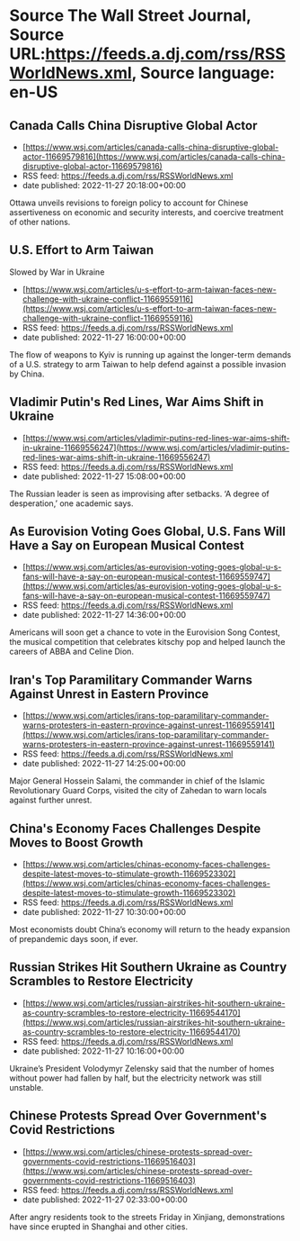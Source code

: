 # Source The Wall Street Journal, Source URL:https://feeds.a.dj.com/rss/RSSWorldNews.xml, Source language: en-US

## Canada Calls China Disruptive Global Actor
 - [https://www.wsj.com/articles/canada-calls-china-disruptive-global-actor-11669579816](https://www.wsj.com/articles/canada-calls-china-disruptive-global-actor-11669579816)
 - RSS feed: https://feeds.a.dj.com/rss/RSSWorldNews.xml
 - date published: 2022-11-27 20:18:00+00:00

Ottawa unveils revisions to foreign policy to account for Chinese assertiveness on economic and security interests, and coercive treatment of other nations.

## U.S. Effort to Arm Taiwan 
Slowed by War in Ukraine
 - [https://www.wsj.com/articles/u-s-effort-to-arm-taiwan-faces-new-challenge-with-ukraine-conflict-11669559116](https://www.wsj.com/articles/u-s-effort-to-arm-taiwan-faces-new-challenge-with-ukraine-conflict-11669559116)
 - RSS feed: https://feeds.a.dj.com/rss/RSSWorldNews.xml
 - date published: 2022-11-27 16:00:00+00:00

The flow of weapons to Kyiv is running up against the longer-term demands of a U.S. strategy to arm Taiwan to help defend against a possible invasion by China.

## Vladimir Putin's Red Lines, War Aims Shift in Ukraine
 - [https://www.wsj.com/articles/vladimir-putins-red-lines-war-aims-shift-in-ukraine-11669556247](https://www.wsj.com/articles/vladimir-putins-red-lines-war-aims-shift-in-ukraine-11669556247)
 - RSS feed: https://feeds.a.dj.com/rss/RSSWorldNews.xml
 - date published: 2022-11-27 15:08:00+00:00

The Russian leader is seen as improvising after setbacks. ‘A degree of desperation,’ one academic says.

## As Eurovision Voting Goes Global, U.S. Fans Will Have a Say on European Musical Contest
 - [https://www.wsj.com/articles/as-eurovision-voting-goes-global-u-s-fans-will-have-a-say-on-european-musical-contest-11669559747](https://www.wsj.com/articles/as-eurovision-voting-goes-global-u-s-fans-will-have-a-say-on-european-musical-contest-11669559747)
 - RSS feed: https://feeds.a.dj.com/rss/RSSWorldNews.xml
 - date published: 2022-11-27 14:36:00+00:00

Americans will soon get a chance to vote in the Eurovision Song Contest, the musical competition that celebrates kitschy pop and helped launch the careers of ABBA and Celine Dion.

## Iran's Top Paramilitary Commander Warns Against Unrest in Eastern Province
 - [https://www.wsj.com/articles/irans-top-paramilitary-commander-warns-protesters-in-eastern-province-against-unrest-11669559141](https://www.wsj.com/articles/irans-top-paramilitary-commander-warns-protesters-in-eastern-province-against-unrest-11669559141)
 - RSS feed: https://feeds.a.dj.com/rss/RSSWorldNews.xml
 - date published: 2022-11-27 14:25:00+00:00

Major General Hossein Salami, the commander in chief of the Islamic Revolutionary Guard Corps, visited the city of Zahedan to warn locals against further unrest.

## China's Economy Faces Challenges Despite Moves to Boost Growth
 - [https://www.wsj.com/articles/chinas-economy-faces-challenges-despite-latest-moves-to-stimulate-growth-11669523302](https://www.wsj.com/articles/chinas-economy-faces-challenges-despite-latest-moves-to-stimulate-growth-11669523302)
 - RSS feed: https://feeds.a.dj.com/rss/RSSWorldNews.xml
 - date published: 2022-11-27 10:30:00+00:00

Most economists doubt China’s economy will return to the heady expansion of prepandemic days soon, if ever.

## Russian Strikes Hit Southern Ukraine as Country Scrambles to Restore Electricity
 - [https://www.wsj.com/articles/russian-airstrikes-hit-southern-ukraine-as-country-scrambles-to-restore-electricity-11669544170](https://www.wsj.com/articles/russian-airstrikes-hit-southern-ukraine-as-country-scrambles-to-restore-electricity-11669544170)
 - RSS feed: https://feeds.a.dj.com/rss/RSSWorldNews.xml
 - date published: 2022-11-27 10:16:00+00:00

Ukraine’s President Volodymyr Zelensky said that the number of homes without power had fallen by half, but the electricity network was still unstable.

## Chinese Protests Spread Over Government's Covid Restrictions
 - [https://www.wsj.com/articles/chinese-protests-spread-over-governments-covid-restrictions-11669516403](https://www.wsj.com/articles/chinese-protests-spread-over-governments-covid-restrictions-11669516403)
 - RSS feed: https://feeds.a.dj.com/rss/RSSWorldNews.xml
 - date published: 2022-11-27 02:33:00+00:00

After angry residents took to the streets Friday in Xinjiang, demonstrations have since erupted in Shanghai and other cities.
